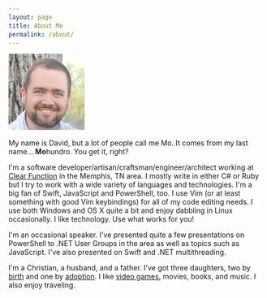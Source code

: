 ```yaml
---
layout: page
title: About Me
permalink: /about/
---
```


<img src="/images/me.png" alt="It's a picture of me." class="photo" />

My name is David, but a lot of people call me Mo. It comes from my last
name... **Mo**hundro. You get it, right?

I'm a software developer/artisan/craftsman/engineer/architect working at [Clear
Function](http://clearfunction.com/) in the Memphis, TN area. I mostly write in
either C# or Ruby but I try to work with a wide variety of languages and
technologies. I'm a big fan of Swift, JavaScript and PowerShell, too.  I use
Vim (or at least something with good Vim keybindings) for all of my code
editing needs. I use both Windows and OS X quite a bit and enjoy dabbling in
Linux occasionally. I like technology.  Use what works for you!

I'm an occasional speaker. I've presented quite a few presentations on
PowerShell to .NET User Groups in the area as well as topics such as
JavaScript. I've also presented on Swift and .NET multithreading.

I'm a Christian, a husband, and a father. I've got three daughters, two by
[birth](/blog/2011/06/24/introducing-daila-joy/) and one by
[adoption](/blog/2014/04/01/adoption-and-my-second-daughter/). I like
[video games](http://doctormo.tumblr.com/), movies, books, and
music. I also enjoy traveling.

